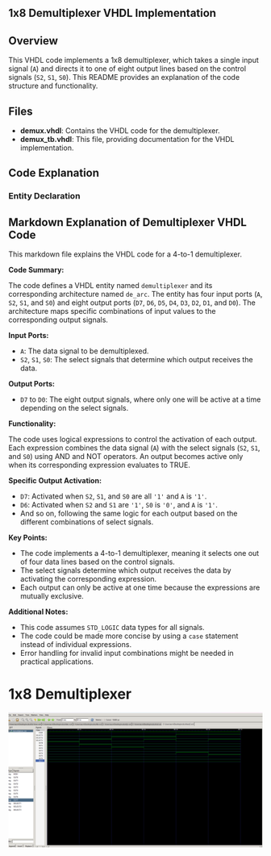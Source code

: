 ## 1x8 Demultiplexer VHDL Implementation

## Overview
This VHDL code implements a 1x8 demultiplexer, which takes a single input signal (`A`) and directs it to one of eight output lines based on the control signals (`S2`, `S1`, `S0`). This README provides an explanation of the code structure and functionality.

## Files
- **demux.vhdl**: Contains the VHDL code for the demultiplexer.
- **demux_tb.vhdl**: This file, providing documentation for the VHDL implementation.

## Code Explanation

### Entity Declaration
## Markdown Explanation of Demultiplexer VHDL Code

This markdown file explains the VHDL code for a 4-to-1 demultiplexer.

**Code Summary:**

The code defines a VHDL entity named `demultiplexer` and its corresponding architecture named `de_arc`. The entity has four input ports (`A`, `S2`, `S1`, and `S0`) and eight output ports (`D7`, `D6`, `D5`, `D4`, `D3`, `D2`, `D1`, and `D0`). The architecture maps specific combinations of input values to the corresponding output signals.

**Input Ports:**

- `A`: The data signal to be demultiplexed.
- `S2`, `S1`, `S0`: The select signals that determine which output receives the data.

**Output Ports:**

- `D7` to `D0`: The eight output signals, where only one will be active at a time depending on the select signals.

**Functionality:**

The code uses logical expressions to control the activation of each output. Each expression combines the data signal (`A`) with the select signals (`S2`, `S1`, and `S0`) using AND and NOT operators. An output becomes active only when its corresponding expression evaluates to TRUE.

**Specific Output Activation:**

- `D7`: Activated when `S2`, `S1`, and `S0` are all `'1'` and `A` is `'1'`.
- `D6`: Activated when `S2` and `S1` are `'1'`, `S0` is `'0'`, and `A` is `'1'`.
- And so on, following the same logic for each output based on the different combinations of select signals.

**Key Points:**

- The code implements a 4-to-1 demultiplexer, meaning it selects one out of four data lines based on the control signals.
- The select signals determine which output receives the data by activating the corresponding expression.
- Each output can only be active at one time because the expressions are mutually exclusive.

**Additional Notes:**

- This code assumes `STD_LOGIC` data types for all signals.
- The code could be made more concise by using a `case` statement instead of individual expressions.
- Error handling for invalid input combinations might be needed in practical applications.

# 1x8 Demultiplexer
![D_flipflop](../Images/1x8muxnew.png)
